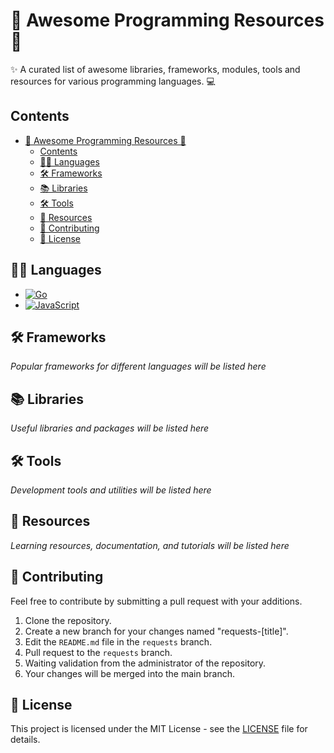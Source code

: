 
# 🎯 Awesome Programming Resources 🚀

✨ A curated list of awesome libraries, frameworks, modules, tools and resources for various programming languages. 💻
## Contents
- [🎯 Awesome Programming Resources 🚀](#-awesome-programming-resources-)
  - [Contents](#contents)
  - [👨‍💻 Languages](#-languages)
  - [🛠️ Frameworks](#️-frameworks)
  - [📚 Libraries](#-libraries)
  - [🛠️ Tools](#️-tools)
  - [🏫 Resources](#-resources)
  - [🤝 Contributing](#-contributing)
  - [📄 License](#-license)

## 👨‍💻 Languages
- [![Go](https://img.shields.io/badge/go-%2300ADD8.svg?style=flat&logo=go&logoColor=white)](/go/readme.md)
- [![JavaScript](https://img.shields.io/badge/javascript-%23323330.svg?style=flat&logo=javascript&logoColor=%23F7DF1E)](/javascript/readme.md)

## 🛠️ Frameworks
*Popular frameworks for different languages will be listed here*

## 📚 Libraries
*Useful libraries and packages will be listed here*

## 🛠️ Tools
*Development tools and utilities will be listed here*

## 🏫 Resources
*Learning resources, documentation, and tutorials will be listed here*

## 🤝 Contributing
Feel free to contribute by submitting a pull request with your additions.
1. Clone the repository.
2. Create a new branch for your changes named "requests-[title]".
3. Edit  the `README.md` file in the `requests` branch.
4. Pull request to the `requests` branch.
5. Waiting validation from the administrator of the repository.
6. Your changes will be merged into the main branch.

## 📄 License
This project is licensed under the MIT License - see the [LICENSE](LICENSE) file for details.
